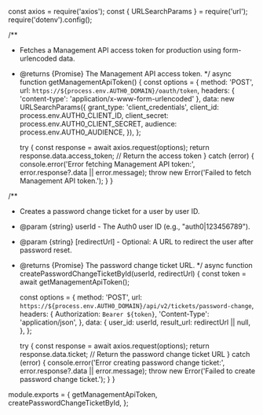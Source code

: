 const axios = require('axios');
const { URLSearchParams } = require('url');
require('dotenv').config();

/**
 * Fetches a Management API access token for production using form-urlencoded data.
 * @returns {Promise<string>} The Management API access token.
 */
async function getManagementApiToken() {
    const options = {
        method: 'POST',
        url: `https://${process.env.AUTH0_DOMAIN}/oauth/token`,
        headers: { 'content-type': 'application/x-www-form-urlencoded' },
        data: new URLSearchParams({
            grant_type: 'client_credentials',
            client_id: process.env.AUTH0_CLIENT_ID,
            client_secret: process.env.AUTH0_CLIENT_SECRET,
            audience: process.env.AUTH0_AUDIENCE,
        }),
    };

    try {
        const response = await axios.request(options);
        return response.data.access_token; // Return the access token
    } catch (error) {
        console.error('Error fetching Management API token:', error.response?.data || error.message);
        throw new Error('Failed to fetch Management API token.');
    }
}

/**
 * Creates a password change ticket for a user by user ID.
 * @param {string} userId - The Auth0 user ID (e.g., "auth0|123456789").
 * @param {string} [redirectUrl] - Optional: A URL to redirect the user after password reset.
 * @returns {Promise<string>} The password change ticket URL.
 */
async function createPasswordChangeTicketById(userId, redirectUrl) {
    const token = await getManagementApiToken();

    const options = {
        method: 'POST',
        url: `https://${process.env.AUTH0_DOMAIN}/api/v2/tickets/password-change`,
        headers: {
            Authorization: `Bearer ${token}`,
            'Content-Type': 'application/json',
        },
        data: {
            user_id: userId,
            result_url: redirectUrl || null,
        },
    };

    try {
        const response = await axios.request(options);
        return response.data.ticket; // Return the password change ticket URL
    } catch (error) {
        console.error('Error creating password change ticket:', error.response?.data || error.message);
        throw new Error('Failed to create password change ticket.');
    }
}

module.exports = {
    getManagementApiToken,
    createPasswordChangeTicketById,
};
